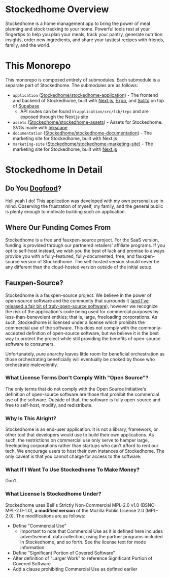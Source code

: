 # Stockedhome Overview

Stockedhome is a home management app to bring the power of meal planning and stock tracking to your home. Powerful tools rest at your fingertips to help you plan your meals, track your pantry, generate nutrition insights, order new ingredients, and share your tastiest recipes with friends, family, and the world.

# This Monorepo
This monorepo is composed entirely of submodules. Each submodule is a separate part of Stockedhome. The submodules are as follows:
* `application` ([Stockedhome/stockedhome-application](https://github.com/Stockedhome/stockedhome-application)) - The frontend and backend of Stockedhome, built with [Next.js](https://nextjs.org/), [Expo](https://expo.dev/), and [Solito](https://solito.dev/) on top of [Supabase](https://supabase.com/)
  * API routes can be found in `application/src/lib/trpc` and are exposed through the Next.js site
* `assets` ([Stockedhome/stockedhome-assets](https://github.com/Stockedhome/stockedhome-assets)) - Assets for Stockedhome. SVGs made with [Inkscape](https://inkscape.org/)
* `documentation` ([Stockedhome/stockedhome-documentation](https://github.com/Stockedhome/stockedhome-documentation)) - The marketing site for Stockedhome, built with Next.js
* `marketing-site` ([Stockedhome/stockedhome-marketing-site](https://github.com/Stockedhome/stockedhome-marketing-site)) - The marketing site for Stockedhome, built with [Next.js](https://nextjs.org/)

# Stockedhome In Detail

## Do You [Dogfood](https://en.wikipedia.org/wiki/Eating_your_own_dog_food)?
Hell yeah I do! This application was developed with my own personal use in mind. Observing the frustration of myself, my family, and the general public is plenty enough to motivate building such an application.

## Where Our Funding Comes From
Stockedhome is a free and fauxpen-source project. For the SaaS version, funding is provided through our partnered retailers' affiliate programs. If you opt to self-host instead, we wish you the best of luck and promise to always provide you with a fully-featured, fully-documented, free, and fauxpen-source version of Stockedhome. The self-hosted version should never be any different than the cloud-hosted version outside of the initial setup.

## Fauxpen-Source?
Stockedhome is a fauxpen-source project. We believe in the power of open-source software and the community that surrounds it ([and I've released a fair bit of truly-open-source software](https://github.com/BellCubeDev)), however we recognize the risk of the application's code being used for commercial purposes by less-than-benevolent entities; that is, large, freeloading corporations. As such, Stockedhome is licensed under a license which prohibits the commercial use of the software. This does not comply with the commonly-accepted definition of open-source software, but we believe it is the best way to protect the project while still providing the benefits of open-source software to consumers.

Unfortunately, pure anarchy leaves little room for beneficial orchestration as those orchestrating beneficially will eventually be choked by those who orchestrate malevolently.

### What License Terms Don't Comply With "Open Source"?
The only terms that do not comply with the Open Source Initiative's definition of open-source software are those that prohibit the commercial use of the software. Outside of that, the software is fully open-source and free to self-host, modify, and redistribute.

### Why Is This Alright?
Stockedhome is an end-user application. It is not a library, framework, or other tool that developers would use to build their own applications. As such, the restrictions on commercial use only serve to hamper large, freeloading corporations rather than startups who can't afford to rent our tech. We encourage users to host their own instances of Stockedhome. The only caveat is that you cannot charge for access to the software.

### What If I Want To Use Stockedhome To Make Money?
Don't.

### What License Is Stockedhome Under?
Stockedhome uses Bell's Strictly Non-Commercial MPL-2.0 v1.0 (BSNC-MPL-2.0-1.0), **a modified version** of the Mozilla Public License 2.0 (MPL-2.0). The modifications are as follows:
  * Define "Commercial Use"
    * Important to note that Commercial Use as it is defined here includes advertisement, data collection, using the partner programs included in Stockedhome, and so forth. See the license text for mode information.
  * Define "Significant Portion of Covered Software"
  * Alter definition of "Larger Work" to reference Significant Portion of Covered Software
  * Add a clause prohibiting Commercial Use as defined earlier
